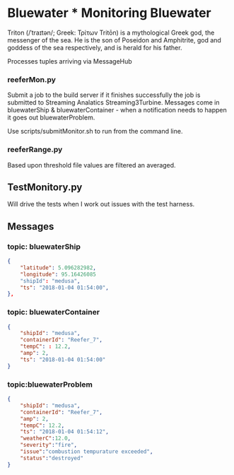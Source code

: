 # Bluewater * Monitoring Bluewater 
Triton (/ˈtraɪtən/; Greek: Τρίτων Tritōn) is a mythological Greek god, the messenger of the sea. He is the son of Poseidon and Amphitrite, god and goddess of the sea respectively, and is herald for his father.


Processes tuples arriving via MessageHub


### reeferMon.py
Submit a job to the build server if it finishes successfully the job is submitted to Streaming Analatics Streaming3Turbine. 
Messages come in bluewaterShip & bluewaterContainer - when a notification needs to happen it goes out bluewaterProblem.

Use scripts/submitMonitor.sh to run from the command line. 
 
### reeferRange.py 
Based upon threshold file values are filtered an averaged.   

## TestMonitory.py
Will drive the tests when I work out issues with the test harness. 

## Messages

### topic: bluewaterShip
```json
{
    "latitude": 5.096282982,
    "longitude": 95.16426085
    "shipId": "medusa",
    "ts": "2018-01-04 01:54:00",
},
```

### topic: bluewaterContainer
```json
{
    "shipId": "medusa",
    "containerId": "Reefer_7",
    "tempC": : 12.2,
    "amp": 2,
    "ts": "2018-01-04 01:54:00"
}
```
### topic:bluewaterProblem
```json
{
    "shipId": "medusa",
    "containerId": "Reefer_7",
    "amp": 2,
    "tempC": 12.2,    
    "ts": "2018-01-04 01:54:12",
    "weatherC":12.0,
    "severity":"fire",
    "issue":"combustion tempurature exceeded",
    "status":"destroyed"
}
```


